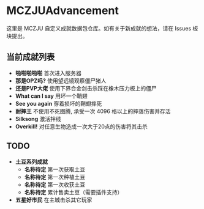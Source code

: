 # MCZJUAdvancement

这里是 MCZJU 自定义成就数据包仓库。如有关于新成就的想法，请在 Issues 板块提出。

## 当前成就列表

- **啪啪啪啪啪**
  首次进入服务器
- **那是OPZ吗?**
  使用望远镜观察僵尸猪人
- **还是PVP大佬**
  使用下界合金剑击杀踩在橡木压力板上的僵尸
- **What can I say**
  用坏一个鞘翅
- **See you again**
  穿着损坏的鞘翅摔死
- **耐摔王**
  不使用不死图腾, 承受一次 4096 格以上的摔落伤害并存活
- **Silksong**
  激活拌线
- **Overkill!**
  对任意生物造成一次大于20点的伤害将其击杀

## TODO

- **土豆系列成就**
  - **名称待定**
    第一次获取土豆
  - **名称待定**
    第一次种植土豆
  - **名称待定**
    第一次收获土豆
  - **名称待定**
    累计售卖土豆（需要插件支持）
- **五星好市民**
  在主城击杀其它玩家
